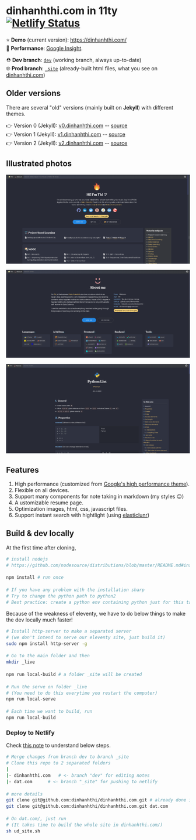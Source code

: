 # dinhanhthi.com in 11ty [![Netlify Status](https://api.netlify.com/api/v1/badges/ace14869-1b28-471b-ad0f-5f1f7defa382/deploy-status)](https://app.netlify.com/sites/inspiring-goldstine-cfc130/deploys)

⭐  __Demo__ (current version): https://dinhanhthi.com/ <br />
🚀  __Performance__: [Google Insight](https://developers.google.com/speed/pagespeed/insights/?url=https%3A%2F%2Fdinhanhthi.com). <br />

⛑  __Dev branch__: [`dev`](https://github.com/dinhanhthi/dinhanhthi.com/tree/dev) (working branch, always up-to-date) <br />
🌐  __Prod branch__: [`_site`](https://github.com/dinhanhthi/dinhanhthi.com/tree/_site) (already-built html files, what you see on [dinhanhthi.com](https://dinhanhthi.com))

## Older versions

There are several "old" versions (mainly built on **Jekyll**) with different themes.

👉 Version 0 (Jekyll): [v0.dinhanhthi.com](https://v0.dinhanhthi.com) -- [source](https://github.com/dinhanhthi/dinhanhthi.com/tree/v0-jekyll)<br />
👉 Version 1 (Jekyll): [v1.dinhanhthi.com](https://v1.dinhanhthi.com) -- [source](https://github.com/dinhanhthi/dinhanhthi.com/tree/v1-jekyll)<br />
👉 Version 2 (Jekyll): [v2.dinhanhthi.com](https://v2.dinhanhthi.com) -- [source](https://github.com/dinhanhthi/dinhanhthi.com/tree/v2-jekyll)<br />

## Illustrated photos

![Home page](./img/frontpage.png)

![About page](./img/about-page.png)

![Note page](./img/note-page.png)

## Features

1. High performance (customized from [Google's high performance theme](https://github.com/google/eleventy-high-performance-blog)).
2. Flexible on all devices.
3. Support many components for note taking in markdown (my styles 😉)
4. A ustomizable resume page.
5. Optimization images, html, css, javascript files.
6. Support instant search with hightlight (using [elasticlunr](http://elasticlunr.com/))

## Build & dev locally

At the first time after cloning,

``` bash
# install nodejs
# https://github.com/nodesource/distributions/blob/master/README.md#installation-instructions

npm install # run once

# If you have any problem with the installation sharp
# Try to change the python path to python2
# Best practice: create a python env containing python just for this task!
```

Because of the weakness of eleventy, we have to do below things to make the dev locally much faster!

``` bash
# Install http-server to make a separated server
# (we don't intend to serve our eleventy site, just build it)
sudo npm install http-server -g

# Go to the main folder and then
mkdir _live

npm run local-build # a folder _site will be created

# Run the serve on folder _live
# (You need to do this everytime you restart the computer)
npm run local-serve

# Each time we want to build, run
npm run local-build
```

### Deploy to Netlify

Check [this note](https://dinhanhthi.com/11ty-nunjucks/#setting-up-with-netlify) to understand below steps.

``` bash
# Merge changes from branch dev to branch _site
# Clone this repo to 2 separated folders
|
|- dinhanhthi.com	# <- branch "dev" for editing notes
|- dat.com		# <- branch "_site" for pushing to netlify

# more details
git clone git@github.com:dinhanhthi/dinhanhthi.com.git # already done in previous section
git clone git@github.com:dinhanhthi/dinhanhthi.com.git dat.com

# On dat.com/, just run
# (It takes time to build the whole site in dinhanhthi.com/)
sh ud_site.sh
```